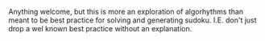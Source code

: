 Anything welcome, but this is more an exploration of algorhythms than meant to be best practice for solving and generating sudoku.
I.E. don't just drop a wel known best practice without an explanation.
